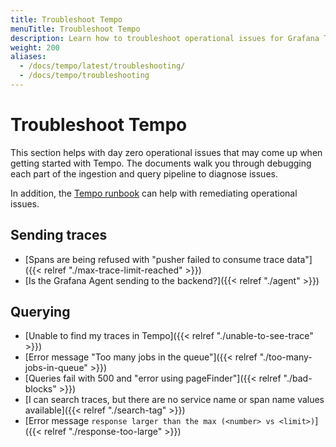 ```yaml
---
title: Troubleshoot Tempo
menuTitle: Troubleshoot Tempo
description: Learn how to troubleshoot operational issues for Grafana Tempo.
weight: 200
aliases:
  - /docs/tempo/latest/troubleshooting/
  - /docs/tempo/troubleshooting
---
```


# Troubleshoot Tempo

This section helps with day zero operational issues that may come up when getting started with Tempo.
The documents walk you through debugging each part of the ingestion and query pipeline to diagnose issues.

In addition, the [Tempo runbook](https://github.com/grafana/tempo/blob/main/operations/tempo-mixin/runbook.md) can help with remediating operational issues.

## Sending traces

- [Spans are being refused with "pusher failed to consume trace data"]({{< relref "./max-trace-limit-reached" >}})
- [Is the Grafana Agent sending to the backend?]({{< relref "./agent" >}})

## Querying

- [Unable to find my traces in Tempo]({{< relref "./unable-to-see-trace" >}})
- [Error message "Too many jobs in the queue"]({{< relref "./too-many-jobs-in-queue" >}})
- [Queries fail with 500 and "error using pageFinder"]({{< relref "./bad-blocks" >}})
- [I can search traces, but there are no service name or span name values available]({{< relref "./search-tag" >}})
- [Error message `response larger than the max (<number> vs <limit>)`]({{< relref "./response-too-large" >}})

